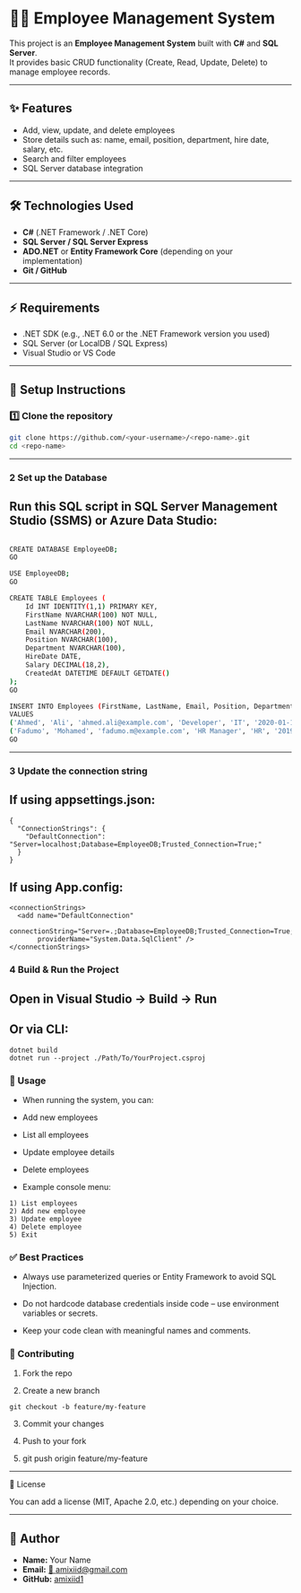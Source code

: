 # 👨‍💼 Employee Management System  

This project is an **Employee Management System** built with **C#** and **SQL Server**.  
It provides basic CRUD functionality (Create, Read, Update, Delete) to manage employee records.  

---

## ✨ Features  
- Add, view, update, and delete employees  
- Store details such as: name, email, position, department, hire date, salary, etc.  
- Search and filter employees  
- SQL Server database integration  

---

## 🛠 Technologies Used  
- **C#** (.NET Framework / .NET Core)  
- **SQL Server / SQL Server Express**  
- **ADO.NET** or **Entity Framework Core** (depending on your implementation)  
- **Git / GitHub**  

---

## ⚡ Requirements  
- .NET SDK (e.g., .NET 6.0 or the .NET Framework version you used)  
- SQL Server (or LocalDB / SQL Express)  
- Visual Studio or VS Code  

---

## 🚀 Setup Instructions  

### 1️⃣ Clone the repository  
```bash
git clone https://github.com/<your-username>/<repo-name>.git
cd <repo-name>
```
---

### 2 Set up the Database

## Run this SQL script in SQL Server Management Studio (SSMS) or Azure Data Studio:

```bash

CREATE DATABASE EmployeeDB;
GO

USE EmployeeDB;
GO

CREATE TABLE Employees (
    Id INT IDENTITY(1,1) PRIMARY KEY,
    FirstName NVARCHAR(100) NOT NULL,
    LastName NVARCHAR(100) NOT NULL,
    Email NVARCHAR(200),
    Position NVARCHAR(100),
    Department NVARCHAR(100),
    HireDate DATE,
    Salary DECIMAL(18,2),
    CreatedAt DATETIME DEFAULT GETDATE()
);
GO

INSERT INTO Employees (FirstName, LastName, Email, Position, Department, HireDate, Salary)
VALUES
('Ahmed', 'Ali', 'ahmed.ali@example.com', 'Developer', 'IT', '2020-01-15', 60000),
('Fadumo', 'Mohamed', 'fadumo.m@example.com', 'HR Manager', 'HR', '2019-07-01', 75000);
GO
```
---
### 3 Update the connection string

## If using appsettings.json:
```
{
  "ConnectionStrings": {
    "DefaultConnection": "Server=localhost;Database=EmployeeDB;Trusted_Connection=True;"
  }
}
```

## If using App.config:
```
<connectionStrings>
  <add name="DefaultConnection" 
       connectionString="Server=.;Database=EmployeeDB;Trusted_Connection=True;" 
       providerName="System.Data.SqlClient" />
</connectionStrings>
```
### 4 Build & Run the Project

## Open in Visual Studio → Build → Run

## Or via CLI:
```
dotnet build
dotnet run --project ./Path/To/YourProject.csproj
```

### 📖 Usage

- When running the system, you can:

- Add new employees

- List all employees

- Update employee details

- Delete employees

- Example console menu:
 ```
1) List employees
2) Add new employee
3) Update employee
4) Delete employee
5) Exit
```
### ✅ Best Practices

- Always use parameterized queries or Entity Framework to avoid SQL Injection.

- Do not hardcode database credentials inside code – use environment variables or secrets.

- Keep your code clean with meaningful names and comments.

### 🤝 Contributing

1. Fork the repo

2. Create a new branch
```
git checkout -b feature/my-feature
```
3. Commit your changes

4. Push to your fork
5. git push origin feature/my-feature
---
📄 License

You can add a license (MIT, Apache 2.0, etc.) depending on your choice.

---
## 👤 Author  
- **Name:** Your Name  
- **Email:** [📧 amixiid@gmail.com](mailto:amixiid@gmail.com)  
- **GitHub:** [amixiid1](https://github.com/amixiid1)  

